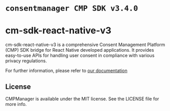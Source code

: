 # ``consentmanager CMP SDK v3.4.0``

# cm-sdk-react-native-v3

cm-sdk-react-native-v3 is a comprehensive Consent Management Platform (CMP) SDK bridge for React Native developed applications. It provides easy-to-use APIs for handling user consent in compliance with various privacy regulations.

For further information, please refer to [our documentation](https://help.consentmanager.net/books/cmp/chapter/integration-into-your-app---v3)
## License

CMPManager is available under the MIT license. See the LICENSE file for more info.
